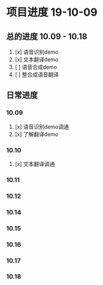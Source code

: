 # 项目进度 19-10-09

## 总的进度 10.09 - 10.18
1. [x] 语音识别demo
2. [x] 文本翻译demo
3. [ ] 语音合成demo
4. [ ] 整合成语音翻译
## 日常进度

### 10.09
1. [x] 语音识别demo调通
2. [x] 了解翻译demo

### 10.10
1. [x] 文本翻译调通
### 10.11
### 10.12
### 10.14
### 10.15
### 10.16
### 10.17
### 10.18
